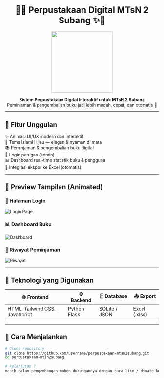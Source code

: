 <h1 align="center">
  📖✨ Perpustakaan Digital MTsN 2 Subang ✨📖  
</h1>

<p align="center">
  <img src="https://media.giphy.com/media/v1.Y2lkPTc5MGI3NjExa3gwZ2liemtyNnZsM3Uya21md3U4ZWg1dm9ld2hwbjQwY2hyMzJvdiZlcD12MV9naWZzX3NlYXJjaCZjdD1n/26tn33aiTi1jkl6H6/giphy.gif" width="200"/>
</p>

<p align="center">
  <b>Sistem Perpustakaan Digital Interaktif untuk MTsN 2 Subang</b><br>
  Peminjaman & pengembalian buku jadi lebih mudah, cepat, dan otomatis 🚀
</p>

---

## 🎯 Fitur Unggulan

✨ Animasi UI/UX modern dan interaktif  
🌿 Tema Islami Hijau — elegan & nyaman di mata  
📚 Peminjaman & pengembalian buku digital  
👤 Login petugas (admin)  
📊 Dashboard real-time statistik buku & pengguna  
📁 Integrasi ekspor ke Excel (otomatis)

---

## 🎨 Preview Tampilan (Animated)

### 🔐 Halaman Login
![Login Page](https://raw.githubusercontent.com/username/project-name/main/assets/login-animated.gif)

### 📊 Dashboard Buku
![Dashboard](https://raw.githubusercontent.com/username/project-name/main/assets/dashboard-ui.gif)

### 🔄 Riwayat Peminjaman
![Riwayat](https://raw.githubusercontent.com/username/project-name/main/assets/riwayat-animated.gif)

---

## 🧩 Teknologi yang Digunakan

| 🌐 Frontend | ⚙️ Backend | 🗄️ Database | 📤 Export |
|------------|-------------|--------------|-----------|
| HTML, Tailwind CSS, JavaScript | Python Flask | SQLite / JSON | Excel (.xlsx) |

---

## 🚀 Cara Menjalankan

```bash
# Clone repository
git clone https://github.com/username/perpustakaan-mtsn2subang.git
cd perpustakaan-mtsn2subang

# kelanjutan ?
masih dalam pengembangan mohon dukungannya dengan cara like / donate ke dana 08978691600
